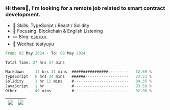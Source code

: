 ### Hi there👋, I'm looking for a remote job related to smart contract development.


- 🔨 Skills: TypeScript / React / Solidity
- 🎯 Focusing: Blockchain & English Listening
- ✏️ Blog: [esc\<x\>](https://escx.github.io)
- 💬 Wechat: testyuyu


<!--START_SECTION:waka-->

```rust
From: 02 May 2024 - To: 09 May 2024

Total Time: 27 hrs 57 mins

Markdown     17 hrs 31 mins  ################---------   62.69 %
TypeScript   6 hrs 34 mins   ######-------------------   23.53 %
Solidity     1 hr 12 mins    #------------------------   04.35 %
JavaScript   1 hr            #------------------------   03.59 %
Other        49 mins         #------------------------   02.96 %
```

<!--END_SECTION:waka-->


| <img align="center" src="https://github-readme-stats.vercel.app/api/?username=escX&show_icons=true&theme=buefy&hide_border=true&card_width=500" /> | <img align="center" src="https://github-readme-stats.vercel.app/api/top-langs/?username=escX&layout=compact&theme=buefy&hide_border=true&card_width=500" /> |
| ------------- | ------------- |
